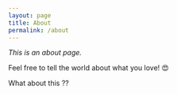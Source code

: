 ```yaml
---
layout: page
title: About
permalink: /about
---
```


*This is an about page.*

Feel free to tell the world about what you love! 😍

What about this ??